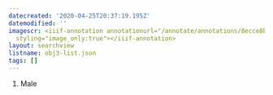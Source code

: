 ```yaml
---
datecreated: '2020-04-25T20:37:19.195Z'
datemodified: ''
imagescr: <iiif-annotation annotationurl="/annotate/annotations/8ecce8b4-8734-11ea-a687-5254008afee6.json"
  styling="image_only:true"></iiif-annotation>
layout: searchview
listname: obj3-list.json
tags: []
---
```

1. Male